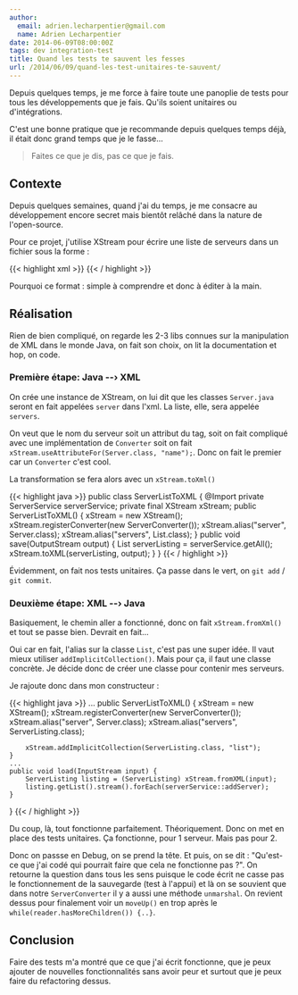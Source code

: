 ```yaml
---
author:
  email: adrien.lecharpentier@gmail.com
  name: Adrien Lecharpentier
date: 2014-06-09T08:00:00Z
tags: dev integration-test
title: Quand les tests te sauvent les fesses
url: /2014/06/09/quand-les-test-unitaires-te-sauvent/
---
```


Depuis quelques temps, je me force à faire toute une panoplie de tests pour tous les développements que je fais. Qu'ils soient unitaires ou d'intégrations.

C'est une bonne pratique que je recommande depuis quelques temps déjà, il était donc grand temps que je le fasse...

>Faites ce que je dis, pas ce que je fais.

## Contexte

Depuis quelques semaines, quand j'ai du temps, je me consacre au développement encore secret mais bientôt relâché dans la nature de l'open-source.

Pour ce projet, j'utilise XStream pour écrire une liste de serveurs dans un fichier sous la forme :

{{< highlight xml >}}
<servers>
  <server name="toto">
  </server>
</servers>
{{< / highlight >}}

Pourquoi ce format : simple à comprendre et donc à éditer à la main.

## Réalisation

Rien de bien compliqué, on regarde les 2-3 libs connues sur la manipulation de XML dans le monde Java, on fait son choix, on lit la documentation et hop, on code.

### Première étape: Java --› XML

On crée une instance de XStream, on lui dit que les classes `Server.java` seront en fait appelées `server` dans l'xml. La liste, elle, sera appelée `servers`.

On veut que le nom du serveur soit un attribut du tag, soit on fait compliqué avec une implémentation de `Converter` soit on fait `xStream.useAttributeFor(Server.class, "name");`. Donc on fait le premier car un `Converter` c'est cool.

La transformation se fera alors avec un `xStream.toXml()`

{{< highlight java >}}
public class ServerListToXML {
    @Import private ServerService serverService;
    private final XStream xStream;
    public ServerListToXML() {
        xStream = new XStream();
        xStream.registerConverter(new ServerConverter());
        xStream.alias("server", Server.class);
        xStream.alias("servers", List.class);
    }
    public void save(OutputStream output) {
        List serverListing = serverService.getAll();
        xStream.toXML(serverListing, output);
    }
}
{{< / highlight >}}

Évidemment, on fait nos tests unitaires. Ça passe dans le vert, on `git add` / `git commit`.

### Deuxième étape: XML --› Java

Basiquement, le chemin aller a fonctionné, donc on fait `xStream.fromXml()` et tout se passe bien. Devrait en fait...

Oui car en fait, l'alias sur la classe `List`, c'est pas une super idée. Il vaut mieux utiliser `addImplicitCollection()`. Mais pour ça, il faut une classe concrète. Je décide donc de créer une classe pour contenir mes serveurs.

Je rajoute donc dans mon constructeur :

{{< highlight java >}}
...
    public ServerListToXML() {
        xStream = new XStream();
        xStream.registerConverter(new ServerConverter());
        xStream.alias("server", Server.class);
        xStream.alias("servers", ServerListing.class);

        xStream.addImplicitCollection(ServerListing.class, "list");
    }
    ...
    public void load(InputStream input) {
        ServerListing listing = (ServerListing) xStream.fromXML(input);
        listing.getList().stream().forEach(serverService::addServer);
    }
}
{{< / highlight >}}

Du coup, là, tout fonctionne parfaitement. Théoriquement. Donc on met en place des tests unitaires. Ça fonctionne, pour 1 serveur. Mais pas pour 2.

Donc on passse en Debug, on se prend la tête. Et puis, on se dit : "Qu'est-ce que j'ai codé qui pourrait faire que cela ne fonctionne pas ?". On retourne la question dans tous les sens puisque le code écrit ne casse pas le fonctionnement de la sauvegarde (test à l'appui) et là on se souvient que dans notre `ServerConverter` il y a aussi une méthode `unmarshal`. On revient dessus pour finalement voir un `moveUp()` en trop après le `while(reader.hasMoreChildren()) {..}`.

## Conclusion

Faire des tests m'a montré que ce que j'ai écrit fonctionne, que je peux ajouter de nouvelles fonctionnalités sans avoir peur et surtout que je peux faire du refactoring dessus. 
